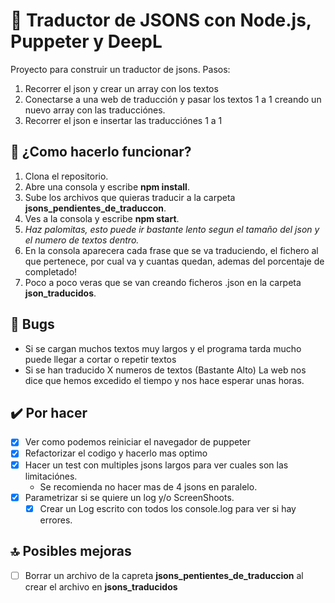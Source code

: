 # 📜 Traductor de JSONS con Node.js, Puppeter y DeepL
Proyecto para construir un traductor de jsons.
Pasos:
1. Recorrer el json y crear un array con los textos
2. Conectarse a una web de traducción y pasar los textos 1 a 1 creando un nuevo array con las traducciónes.
3. Recorrer el json e insertar las traducciónes 1 a 1

## 🚀 ¿Como hacerlo funcionar?
1. Clona el repositorio.
2. Abre una consola y escribe **npm install**.
3. Sube los archivos que quieras traducir a la carpeta **jsons_pendientes_de_traduccon**.
4. Ves a la consola y escribe **npm start**.
5. _Haz palomitas, esto puede ir bastante lento segun el tamaño del json y el numero de textos dentro._
6. En la consola aparecera cada frase que se va traduciendo, el fichero al que pertenece, por cual va y cuantas quedan, ademas del porcentaje de completado!
7. Poco a poco veras que se van creando ficheros .json en la carpeta **json_traducidos**.

## 🐛 Bugs
- Si se cargan muchos textos muy largos y el programa tarda mucho puede llegar a cortar o repetir textos
- Si se han traducido X numeros de textos (Bastante Alto) La web nos dice que hemos excedido el tiempo y nos hace esperar unas horas.

## ✔️ Por hacer
- [x] Ver como podemos reiniciar el navegador de puppeter
- [x] Refactorizar el codigo y hacerlo mas optimo
- [x] Hacer un test con multiples jsons largos para ver cuales son las limitaciónes.
    - Se recomienda no hacer mas de 4 jsons en paralelo.
- [x] Parametrizar si se quiere un log y/o ScreenShoots.
    - [x] Crear un Log escrito con todos los console.log para ver si hay errores.

## 🔝 Posibles mejoras
- [ ] Borrar un archivo de la capreta **jsons_pentientes_de_traduccion** al crear el archivo en **jsons_traducidos**
